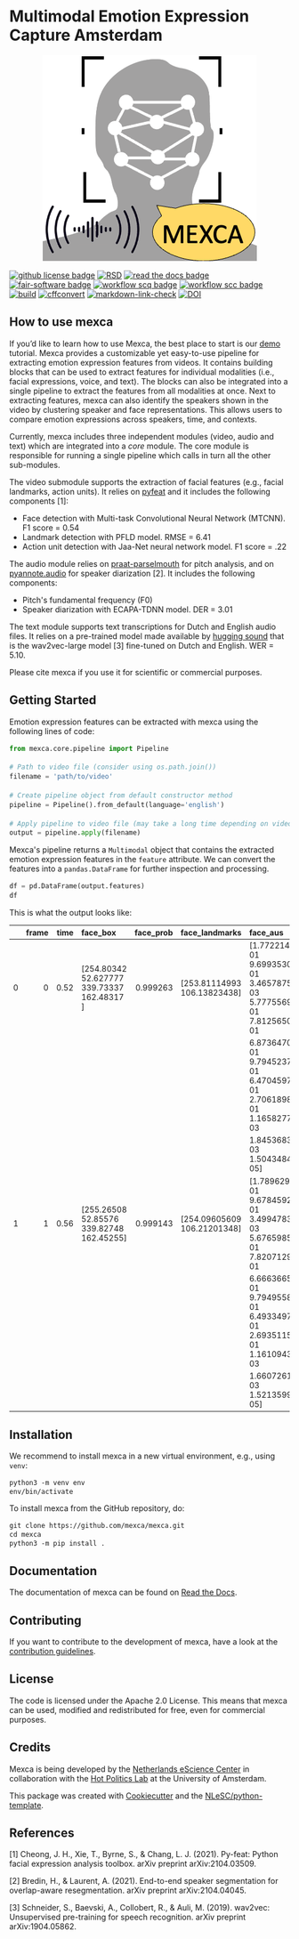 
# Multimodal Emotion Expression Capture Amsterdam

<div align="center">
<img src="mexca_logo.png">
</div>

[![github license badge](https://img.shields.io/github/license/mexca/mexca)](https://github.com/mexca/mexca)
[![RSD](https://img.shields.io/badge/rsd-mexca-00a3e3.svg)](https://www.research-software.nl/software/mexca)
[![read the docs badge](https://readthedocs.org/projects/pip/badge/)](https://mexca.readthedocs.io/en/latest/index.html)
[![fair-software badge](https://img.shields.io/badge/fair--software.eu-%E2%97%8F%20%20%E2%97%8F%20%20%E2%97%8F%20%20%E2%97%8F%20%20%E2%97%8B-yellow)](https://fair-software.eu)
[![workflow scq badge](https://sonarcloud.io/api/project_badges/measure?project=mexca_mexca&metric=alert_status)](https://sonarcloud.io/dashboard?id=mexca_mexca)
[![workflow scc badge](https://sonarcloud.io/api/project_badges/measure?project=mexca_mexca&metric=coverage)](https://sonarcloud.io/dashboard?id=mexca_mexca)
[![build](https://github.com/mexca/mexca/actions/workflows/build.yml/badge.svg)](https://github.com/mexca/mexca/actions/workflows/build.yml)
[![cffconvert](https://github.com/mexca/mexca/actions/workflows/cffconvert.yml/badge.svg)](https://github.com/mexca/mexca/actions/workflows/cffconvert.yml)
[![markdown-link-check](https://github.com/mexca/mexca/actions/workflows/markdown-link-check.yml/badge.svg)](https://github.com/mexca/mexca/actions/workflows/markdown-link-check.yml)
[![DOI](https://zenodo.org/badge/DOI/10.5281/zenodo.6962473.svg)](https://doi.org/10.5281/zenodo.6962473)

## How to use mexca

If you’d like to learn how to use Mexca, the best place to start is our [demo](https://github.com/mexca/mexca/tree/main/examples) tutorial. 
Mexca provides a customizable yet easy-to-use pipeline for extracting emotion expression features from videos. It contains building blocks that can be used to extract features for individual modalities (i.e., facial expressions, voice, and text). The blocks can also be integrated into a single pipeline to extract the features from all modalities at once. Next to extracting features, mexca can also identify the speakers shown in the video by clustering speaker and face representations. This allows users to compare emotion expressions across speakers, time, and contexts. 

Currently, mexca includes three independent modules (video, audio and text) which are integrated into a *core* module. The core module is responsible for running a single pipeline which calls in turn all the other sub-modules.

The video submodule supports the extraction of facial features (e.g., facial landmarks, action units). It relies on [pyfeat](https://py-feat.org/pages/intro.html) and it includes the following components [1]:

- Face detection with Multi-task Convolutional Neural Network (MTCNN). F1 score = 0.54
- Landmark detection with PFLD model. RMSE = 6.41
- Action unit detection with Jaa-Net neural network model. F1 score = .22

The audio module relies on [praat-parselmouth](https://github.com/YannickJadoul/Parselmouth) for pitch analysis, and on [pyannote.audio](https://github.com/pyannote/pyannote-audio) for speaker diarization [2]. It includes the following components:

- Pitch's fundamental frequency (F0)
- Speaker diarization with ECAPA-TDNN model. DER = 3.01

The text module supports text transcriptions for Dutch and English audio files. It relies on a pre-trained model made available by [hugging sound](https://github.com/jonatasgrosman/huggingsound) that is the wav2vec-large model [3] fine-tuned on Dutch and English. WER = 5.10. 

Please cite mexca if you use it for scientific or commercial purposes.

## Getting Started

Emotion expression features can be extracted with mexca using the following lines of code:

```python
from mexca.core.pipeline import Pipeline

# Path to video file (consider using os.path.join())
filename = 'path/to/video'

# Create pipeline object from default constructor method
pipeline = Pipeline().from_default(language='english')

# Apply pipeline to video file (may take a long time depending on video length)
output = pipeline.apply(filename)
```

Mexca's pipeline returns a `Multimodal` object that contains the extracted emotion expression features in the `feature` attribute. We can convert the features into a `pandas.DataFrame` for further inspection and processing.

```python
df = pd.DataFrame(output.features)
df
```

This is what the output looks like:

|      |   frame |   time | face_box                                          |   face_prob | face_landmarks                | face_aus                                                               |   face_id |   pitchF0 |   segment_id |   segment_start |   segment_end | track   | speaker_id   |   text_token_id | text_token               |   text_token_start |   text_token_end |   match_id |
|-----:|--------:|-------:|:--------------------------------------------------|------------:|:------------------------------|:-----------------------------------------------------------------------|----------:|----------:|-------------:|----------------:|--------------:|:--------|:-------------|----------------:|:-------------------------|-------------------:|-----------------:|-----------:|
|   0 |      0 |   0.52 | [254.80342   52.627777 339.73337  162.48317 ]     |    0.999263 | [253.81114993 106.13823438]   | [1.7722143e-01 9.6993530e-01 3.4657875e-03 5.7775569e-01 7.8125650e-01 |         7 |  nan      |            1 |        0.497812 |       21.0178 | 0       | SPEAKER_00   |               0 |                          |               0    |             0    |          0 |
|      |         |        |                                                   |             |                               |  6.8736470e-01 9.7945237e-01 6.4704597e-01 2.7061898e-01 1.1658277e-03 |           |           |              |                 |               |         |              |                 |                          |                    |                  |            |
|      |         |        |                                                   |             |                               |  1.8453683e-03 1.5043484e-05]                                          |           |           |              |                 |               |         |              |                 |                          |                    |                  |            |
|   1 |      1 |   0.56 | [255.26508  52.85576 339.82748 162.45255]         |    0.999143 | [254.09605609 106.21201348]   | [1.7896292e-01 9.6784592e-01 3.4994783e-03 5.6765985e-01 7.8207129e-01 |         7 |  nan      |            1 |        0.497812 |       21.0178 | 0       | SPEAKER_00   |               0 |                          |               0    |             0    |          0 |
|      |         |        |                                                   |             |                               |  6.6663665e-01 9.7949558e-01 6.4933497e-01 2.6935115e-01 1.1610943e-03 |           |           |              |                 |               |         |              |                 |                          |                    |                  |            |
|      |         |        |                                                   |             |                               |  1.6607261e-03 1.5213599e-05]                                          |           |           |              |                 |               |         |              |                 |                          |                    |                  |            |



## Installation

We recommend to install mexca in a new virtual environment, e.g., using `venv`:

```console
python3 -m venv env
env/bin/activate
```

To install mexca from the GitHub repository, do:

```console
git clone https://github.com/mexca/mexca.git
cd mexca
python3 -m pip install .
```

## Documentation

The documentation of mexca can be found on [Read the Docs](https://mexca.readthedocs.io/en/latest/index.html).

## Contributing

If you want to contribute to the development of mexca,
have a look at the [contribution guidelines](CONTRIBUTING.md).

## License

The code is licensed under the Apache 2.0 License. This means that mexca can be used, modified and redistributed for free, even for commercial purposes.

## Credits

Mexca is being developed by the [Netherlands eScience Center](https://www.esciencecenter.nl/) in collaboration with the [Hot Politics Lab](http://www.hotpolitics.eu/) at the University of Amsterdam.

This package was created with [Cookiecutter](https://github.com/audreyr/cookiecutter) and the [NLeSC/python-template](https://github.com/NLeSC/python-template).

## References
[1] Cheong, J. H., Xie, T., Byrne, S., & Chang, L. J. (2021). Py-feat: Python facial expression analysis toolbox. arXiv preprint arXiv:2104.03509.

[2] Bredin, H., & Laurent, A. (2021). End-to-end speaker segmentation for overlap-aware resegmentation. arXiv preprint arXiv:2104.04045.

[3] Schneider, S., Baevski, A., Collobert, R., & Auli, M. (2019). wav2vec: Unsupervised pre-training for speech recognition. arXiv preprint arXiv:1904.05862.